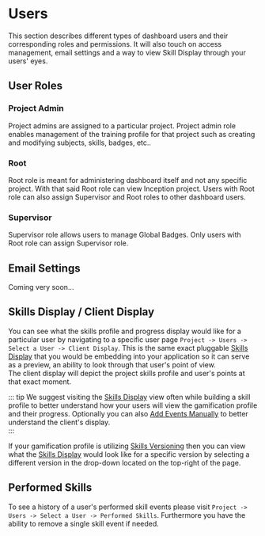# Users

This section describes different types of dashboard users and their corresponding roles and permissions. 
It will also touch on access management, email settings and a way to view Skill Display through your users' eyes.  

## User Roles

### Project Admin
Project admins are assigned to a particular project. 
Project admin role enables management of the training profile for that project such as creating and modifying subjects, skills, badges, etc..    

### Root
Root role is meant for administering dashboard itself and not any specific project. With that said Root role can view Inception project. 
Users with Root role can also assign Supervisor and Root roles to other dashboard users. 

### Supervisor
Supervisor role allows users to manage Global Badges. Only users with Root role can assign Supervisor role.   

## Email Settings

Coming very soon...

## Skills Display / Client Display

You can see what the skills profile and progress display would like for a particular user by navigating to a specific user page ``Project -> Users -> Select a User -> Client Display``. 
This is the same exact pluggable [Skills Display](/skills-client/#skills-display) that you would be embedding into your application so it can serve as a preview, an ability to look through that user's point of view.  
The client display will depict the project skills profile and user's points at that exact moment. 

::: tip 
We suggest visiting the [Skills Display](/skills-client/#skills-display) view often while building a skill profile to better understand how your users will view the gamification profile and their progress. 
Optionally you can also [Add Events Manually](/dashboard/user-guide/skills.html#skills-versioning) to better understand the client's display.  
::: 

If your gamification profile is utilizing [Skills Versioning](/dashboard/user-guide/skills.html#skills-versioning) then you can view 
what the [Skills Display](/skills-client/#skills-display) would look like for a specific version by selecting a different version in the drop-down located on the top-right of the page. 

## Performed Skills

To see a history of a user's performed skill events please visit ``Project -> Users -> Select a User -> Performed Skills``. Furthermore you have the ability to remove a single skill event if needed.  
